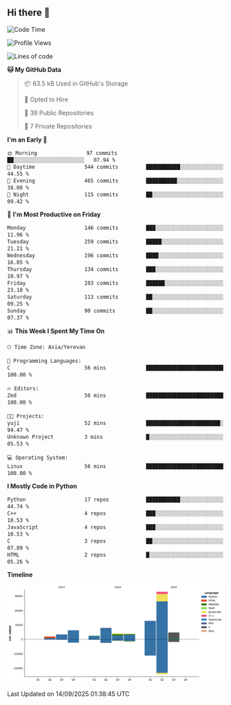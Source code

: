 ## Hi there 👋

<!--START_SECTION:waka-->
![Code Time](http://img.shields.io/badge/Code%20Time-1%2C390%20hrs%2029%20mins-blue)

![Profile Views](http://img.shields.io/badge/Profile%20Views-0-blue)

![Lines of code](https://img.shields.io/badge/From%20Hello%20World%20I%27ve%20Written-79.8%20thousand%20lines%20of%20code-blue)

**🐱 My GitHub Data** 

> 📦 63.5 kB Used in GitHub's Storage 
 > 
> 💼 Opted to Hire
 > 
> 📜 39 Public Repositories 
 > 
> 🔑 7 Private Repositories 
 > 
**I'm an Early 🐤** 

```text
🌞 Morning                97 commits          ██░░░░░░░░░░░░░░░░░░░░░░░   07.94 % 
🌆 Daytime                544 commits         ███████████░░░░░░░░░░░░░░   44.55 % 
🌃 Evening                465 commits         ██████████░░░░░░░░░░░░░░░   38.08 % 
🌙 Night                  115 commits         ██░░░░░░░░░░░░░░░░░░░░░░░   09.42 % 
```
📅 **I'm Most Productive on Friday** 

```text
Monday                   146 commits         ███░░░░░░░░░░░░░░░░░░░░░░   11.96 % 
Tuesday                  259 commits         █████░░░░░░░░░░░░░░░░░░░░   21.21 % 
Wednesday                196 commits         ████░░░░░░░░░░░░░░░░░░░░░   16.05 % 
Thursday                 134 commits         ███░░░░░░░░░░░░░░░░░░░░░░   10.97 % 
Friday                   283 commits         ██████░░░░░░░░░░░░░░░░░░░   23.18 % 
Saturday                 113 commits         ██░░░░░░░░░░░░░░░░░░░░░░░   09.25 % 
Sunday                   90 commits          ██░░░░░░░░░░░░░░░░░░░░░░░   07.37 % 
```


📊 **This Week I Spent My Time On** 

```text
🕑︎ Time Zone: Asia/Yerevan

💬 Programming Languages: 
C                        56 mins             █████████████████████████   100.00 % 

🔥 Editors: 
Zed                      56 mins             █████████████████████████   100.00 % 

🐱‍💻 Projects: 
yuji                     52 mins             ████████████████████████░   94.47 % 
Unknown Project          3 mins              █░░░░░░░░░░░░░░░░░░░░░░░░   05.53 % 

💻 Operating System: 
Linux                    56 mins             █████████████████████████   100.00 % 
```

**I Mostly Code in Python** 

```text
Python                   17 repos            ███████████░░░░░░░░░░░░░░   44.74 % 
C++                      4 repos             ███░░░░░░░░░░░░░░░░░░░░░░   10.53 % 
JavaScript               4 repos             ███░░░░░░░░░░░░░░░░░░░░░░   10.53 % 
C                        3 repos             ██░░░░░░░░░░░░░░░░░░░░░░░   07.89 % 
HTML                     2 repos             █░░░░░░░░░░░░░░░░░░░░░░░░   05.26 % 
```



**Timeline**

![Lines of Code chart](https://raw.githubusercontent.com/0xM4LL0C/0xM4LL0C/main/assets/bar_graph.png)


 Last Updated on 14/09/2025 01:38:45 UTC
<!--END_SECTION:waka-->
